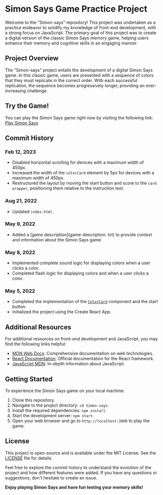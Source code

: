 # Simon Says Game Practice Project

Welcome to the "Simon-says" repository! This project was undertaken as a practice endeavor to solidify my knowledge of front-end development, with a strong focus on JavaScript. The primary goal of this project was to create a digital version of the classic Simon Says memory game, helping users enhance their memory and cognitive skills in an engaging manner.

## Project Overview

The "Simon-says" project entails the development of a digital Simon Says game. In this classic game, users are presented with a sequence of colors that they must replicate in the correct order. With each successful replication, the sequence becomes progressively longer, providing an ever-increasing challenge.

## Try the Game!

You can play the Simon Says game right now by visiting the following link: [Play Simon Says](https://simon-says-orcin.vercel.app/)

## Commit History

### Feb 12, 2023

- Disabled horizontal scrolling for devices with a maximum width of 450px.
- Increased the width of the `colorCard` element by 5px for devices with a maximum width of 450px.
- Restructured the layout by moving the start button and score to the `card wrapper`, positioning them relative to the instruction text.

### Aug 21, 2022

- Updated `index.html`.

### May 9, 2022

- Added a [game description](game-description. txt) to provide context and information about the Simon Says game.

### May 8, 2022

- Implemented complete sound logic for displaying colors when a user clicks a color.
- Completed flash logic for displaying colors and when a user clicks a color.

### May 5, 2022

- Completed the implementation of the [`ColorCard`](src/components/ColorCard.js) component and the start button.
- Initialized the project using the Create React App.

## Additional Resources

For additional resources on front-end development and JavaScript, you may find the following links helpful:

- [MDN Web Docs](https://developer.mozilla.org/): Comprehensive documentation on web technologies.
- [React Documentation](https://reactjs.org/docs/getting-started.html): Official documentation for the React framework.
- [JavaScript MDN](https://developer.mozilla.org/en-US/docs/Web/JavaScript): In-depth information about JavaScript.

## Getting Started

To experience the Simon Says game on your local machine:

1. Clone this repository.
2. Navigate to the project directory: `cd Simon-says`.
3. Install the required dependencies: `npm install`.
4. Start the development server: `npm start`.
5. Open your web browser and go to `http://localhost:3000` to play the game.

## License

This project is open-source and is available under the MIT License. See the [LICENSE](LICENSE) file for details.

Feel free to explore the commit history to understand the evolution of the project and how different features were added. If you have any questions or suggestions, don't hesitate to create an issue.

**Enjoy playing Simon Says and have fun testing your memory skills!**
